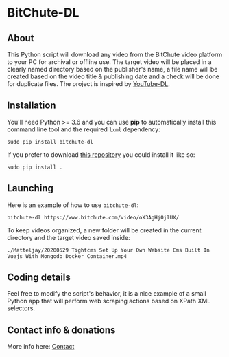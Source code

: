 # BitChute-DL

## About

This Python script will download any video from the BitChute video platform to your PC for archival or offline use. The target video will be placed in a clearly named directory based on the publisher's name, a file name will be created based on the video title & publishing date and a check will be done for duplicate files. The project is inspired by [YouTube-DL](https://youtube-dl.org/).

## Installation

You'll need Python >= 3.6 and you can use **pip** to automatically install this command line tool and the required `lxml` dependency:

    sudo pip install bitchute-dl

If you prefer to download [this repository](https://github.com/Matteljay/bitchute-dl/releases) you could install it like so:

    sudo pip install .

## Launching

Here is an example of how to use `bitchute-dl`:

    bitchute-dl https://www.bitchute.com/video/oX3AgHj0jlUX/

To keep videos organized, a new folder will be created in the current directory and the target video saved inside:

    ./Matteljay/20200529 Tightcms Set Up Your Own Website Cms Built In Vuejs With Mongodb Docker Container.mp4

## Coding details

Feel free to modify the script's behavior, it is a nice example of a small Python app that will perform web scraping actions based on XPath XML selectors.

## Contact info & donations

More info here: [Contact](CONTACT.md)
